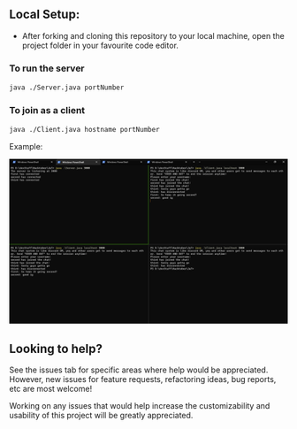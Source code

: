 ## Local Setup:

- After forking and cloning this repository to your local machine, open the project folder in your favourite code editor.

### To run the server

```bash
java ./Server.java portNumber
```

### To join as a client

```bash
java ./Client.java hostname portNumber
```

Example:

![Walkie Talkie Example](./walkieTalkieExample.png)

## Looking to help?

See the issues tab for specific areas where help would be appreciated. However, new issues for feature requests, refactoring ideas, bug reports, etc are most welcome!

Working on any issues that would help increase the customizability and usability of this project will be greatly appreciated.
